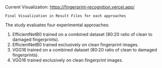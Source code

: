 Current Visualization: https://fingerprint-recognition.vercel.app/

```
Final Visualization in Result Files for each approaches
```

The study evaluates four experimental approaches: 
1. EfficientNetB0 trained on a combined dataset (80:20 ratio of clean to damaged fingerprints).
2. EfficientNetB0 trained exclusively on clean fingerprint images.
3. VGG16 trained on a combined dataset (80:20 ratio of clean to damaged fingerprints).
4. VGG16 trained exclusively on clean fingerprint images.
